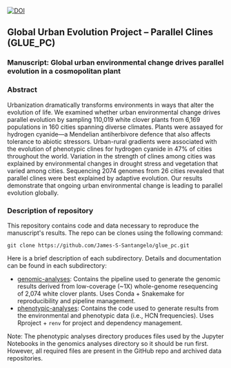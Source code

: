 [![DOI](https://zenodo.org/badge/DOI/10.5281/zenodo.5765252.svg)](https://doi.org/10.5281/zenodo.5765252)

## Global Urban Evolution Project – Parallel Clines (GLUE_PC)
### Manuscript: Global urban environmental change drives parallel evolution in a cosmopolitan plant

### Abstract

Urbanization dramatically transforms environments in ways that alter the evolution of life. We examined whether urban environmental change drives parallel evolution by sampling 110,019 white clover plants from 6,169 populations in 160 cities spanning diverse climates. Plants were assayed for hydrogen cyanide—a Mendelian antiherbivore defence that also affects tolerance to abiotic stressors. Urban-rural gradients were associated with the evolution of phenotypic clines for hydrogen cyanide in 47% of cities throughout the world. Variation in the strength of clines among cities was explained by environmental changes in drought stress and vegetation that varied among cities. Sequencing 2074 genomes from 26 cities revealed that parallel clines were best explained by adaptive evolution. Our results demonstrate that ongoing urban environmental change is leading to parallel evolution globally.

### Description of repository

This repository contains code and data necessary to reproduce the manuscript's results. The repo can be clones using the following command:

`git clone https://github.com/James-S-Santangelo/glue_pc.git`

Here is a brief description of each subdirectory. Details and documentation can be found in each subdirectory:

- [genomic-analyses](./genomic-analyses): Contains the pipeline used to generate the genomic results derived from low-coverage (\~1X) whole-genome resequencing of 2,074 white clover plants. Uses Conda + Snakemake for reproducibility and pipeline management. 
- [phenotypic-analyses](./phenotypic-analyses): Contains the code used to generate results from the environmental and phenotypic data (i.e., HCN frequencies). Uses Rproject + `renv` for project and dependency management.

Note: The phenotypic analyses directory produces files used by the Jupyter Notebooks in the genomics analyses directory so it should be run first. However, all required files are present in the GitHub repo and archived data repositories. 

